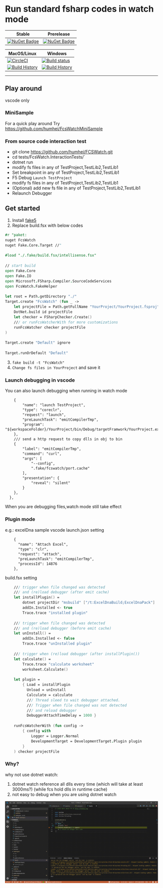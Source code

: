 # Run standard fsharp codes in watch mode

Stable | Prerelease
--- | ---
[![NuGet Badge](https://buildstats.info/nuget/FCSWatch)](https://www.nuget.org/packages/FCSWatch/) | [![NuGet Badge](https://buildstats.info/nuget/FCSWatch?includePreReleases=true)](https://www.nuget.org/packages/FCSWatch/)


MacOS/Linux | Windows
--- | ---
[![CircleCI](https://circleci.com/gh/humhei/FCSWatch.svg?style=svg)](https://circleci.com/gh/humhei/FCSWatch) | [![Build status](https://ci.appveyor.com/api/projects/status/0qnls95ohaytucsi?svg=true)](https://ci.appveyor.com/project/ts2fable-imports/FCSWatch)
[![Build History](https://buildstats.info/circleci/chart/humhei/FCSWatch)](https://circleci.com/gh/humhei/FCSWatch) | [![Build History](https://buildstats.info/appveyor/chart/ts2fable-imports/FCSWatch)](https://ci.appveyor.com/project/ts2fable-imports/FCSWatch)


---

## Play around
vscode only

### MiniSample
For a quick play around
Try https://github.com/humhei/FcsWatchMiniSample

### From source code interaction test

* git clone https://github.com/humhei/FCSWatch.git
* cd tests/FcsWatch.InteractionTests/`
* dotnet run
* modify fs files in any of TestProject,TestLib2,TestLib1
* Set breakpoint in any of TestProject,TestLib2,TestLib1
* F5 Debug `Launch TestProject`
* modify fs files in any of TestProject,TestLib2,TestLib1
* (Optional) add new fs file in any of TestProject,TestLib2,TestLib1
* Relaunch Debugger

## Get started

1. Install [fake5](https://fake.build/fake-gettingstarted.html)
2. Replace build.fsx with below codes
```fsharp
#r "paket:
nuget FcsWatch
nuget Fake.Core.Target //"

#load "./.fake/build.fsx/intellisense.fsx"

// start build
open Fake.Core
open Fake.IO
open Microsoft.FSharp.Compiler.SourceCodeServices
open FcsWatch.FakeHelper

let root = Path.getDirectory "./"
Target.create "FcsWatch" (fun _ ->
    let projectFile = Path.getFullName "YourProject/YourProject.fsproj"
    DotNet.build id projectFile
    let checker = FSharpChecker.Create()
    /// or runFcsWatcherWith for more customizations
    runFcsWatcher checker projectFile
)

Target.create "Default" ignore

Target.runOrDefault "Default"
```
3. `fake build -t "FcsWatch"`
4. `Change fs files in YourProject` and save it


### Launch debugging in vscode
You can also launch debugging when running in watch mode
```
    {
        "name": "launch TestProject",
        "type": "coreclr",
        "request": "launch",
        "preLaunchTask": "emitCompilerTmp",
        "program": "${workspaceFolder}/YourProject/bin/Debug/targetFramwork/YourProject.exe",
    },
    /// send a http request to copy dlls in obj to bin
    {
        "label": "emitCompilerTmp",
        "command": "curl",
        "args": [
            "--config",
            ".fake/fcswatch/port.cache"
        ],
        "presentation": {
            "reveal": "silent"
        }
    },
  },
```

When you are debugging files,watch mode still take effect


### Plugin mode
e.g.: excelDna sample
vscode launch.json setting
```
    {
      "name": "Attach Excel",
      "type": "clr",
      "request": "attach",
      "preLaunchTask": "emitCompilerTmp",
      "processId": 14876
    },
```

build.fsx setting
```fsharp
    /// trigger when file changed was detected
    /// and (re)load debugger (after emit cache)
    let installPlugin() =
        dotnet projectDir "msbuild" ["/t:ExcelDnaBuild;ExcelDnaPack"]
        addIn.Installed <- true
        Trace.trace "installed plugin"

    /// trigger when file changed was detected
    /// and (re)load debugger (before emit cache)
    let unInstall() =
        addIn.Installed <- false
        Trace.trace "unInstalled plugin"

    /// trigger when (re)load debugger (after installPlugin())
    let calculate() =
        Trace.trace "calculate worksheet"
        worksheet.Calculate()

    let plugin =
        { Load = installPlugin
          Unload = unInstall
          Calculate = calculate
          /// Thread sleed to wait debugger attached.
          /// Trigger when file changed was not detected
          /// and reload debugger
          DebuggerAttachTimeDelay = 1000 }

    runFcsWatcherWith (fun config ->
        { config with
            Logger = Logger.Normal
            DevelopmentTarget = DevelopmentTarget.Plugin plugin
        }
    ) checker projectFile

```


### Why?
why not use dotnet watch:
1. dotnet watch reference all dlls every time (which will take at least 3000ms?) (while fcs hold dlls in runtime cache)
2. not easy to debug when you are using dotnet watch


![](https://github.com/humhei/Resources/blob/Resources/TestfsFCSWatchVisualStud.gif)

